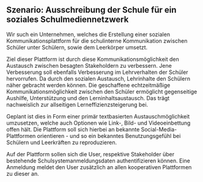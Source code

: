 ## Szenario: Ausschreibung der Schule für ein soziales Schulmediennetzwerk

Wir such ein Unternehmen, welches die Erstellung einer sozialen Kommunikationsplattform für die schulinterne Kommunikation zwischen Schüler unter Schülern, sowie dem Leerkörper umsetzt.

Ziel dieser Plattform ist durch diese Kommunikationsmöglichkeit den Austausch zwischen besagten Stakeholdern zu verbessern. Jene Verbesserung soll ebenfalls Verbesserung im Lehrverhalten der Schüler hervorrufen. Da durch den sozialen Austausch, Lehrinhalte den Schülern näher gebracht werden können. Die geschaffene echtzeitmäßige Kommunikationsmöglichkeit zwischen den Schüler ermöglicht gegenseitige Aushilfe, Unterstützung und den Lerninhaltsaustausch. Das trägt nachweislich zur allseitigen Lerneffizienzsteigerung bei.

Geplant ist dies in Form einer primär textbasierten Austauschmöglichkeit umzusetzen, welche auch Optionen wie Link-, Bild- und Videoeinbettung offen hält. Die Plattform soll sich hierbei an bekannte Social-Media-Plattformen orientieren - und so ein bekanntes Benutzungsgefühl bei Schülern und Leerkräften zu reproduzieren.

Auf der Plattform sollen sich die User, respektive Stakeholder über bestehende Schulsystemanmeldungsdaten authentifizieren können. Eine Anmeldung meldet den User zusätzlich an allen kooperativen Plattformen zu dieser an.
